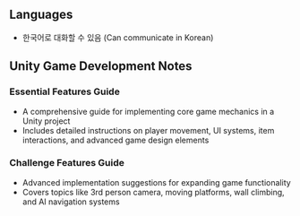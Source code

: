 ## Languages
- 한국어로 대화할 수 있음 (Can communicate in Korean)

## Unity Game Development Notes
### Essential Features Guide
- A comprehensive guide for implementing core game mechanics in a Unity project
- Includes detailed instructions on player movement, UI systems, item interactions, and advanced game design elements

### Challenge Features Guide
- Advanced implementation suggestions for expanding game functionality
- Covers topics like 3rd person camera, moving platforms, wall climbing, and AI navigation systems